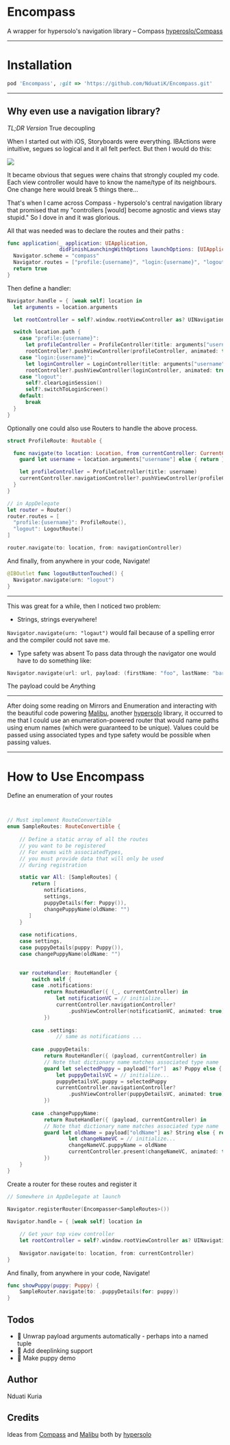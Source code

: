 # Encompass
A wrapper for hypersolo's navigation library – Compass [hyperoslo/Compass](https://github.com/hyperoslo/Compass)



---
# Installation
```ruby
pod 'Encompass', :git => 'https://github.com/NduatiK/Encompass.git'
```
---

## Why even use a navigation library?

_*TL;DR Version*_
True decoupling


When I started out with iOS, Storyboards were everything. IBActions were intuitive, segues so logical and it all felt perfect. But then I would do this:

![](https://raw.githubusercontent.com/nduatik/Encompass/master/Storyboards.png)


It became obvious that segues were chains that strongly coupled my code. Each view controller would have to know the name/type of its neighbours. One change here would break 5 things there...

That's when I came across Compass - hypersolo's central navigation library that promised that my "controllers [would] become agnostic and views stay stupid." So I dove in and it was glorious. 

All that was needed was to declare the routes and their paths	:

```swift
func application(_ application: UIApplication,
                 didFinishLaunchingWithOptions launchOptions: [UIApplicationLaunchOptionsKey: Any]?) -> Bool {
  Navigator.scheme = "compass"
  Navigator.routes = ["profile:{username}", "login:{username}", "logout"]
  return true
}
```
Then define a handler: 


```swift
Navigator.handle = { [weak self] location in
  let arguments = location.arguments

  let rootController = self?.window.rootViewController as? UINavigationController

  switch location.path {
    case "profile:{username}":
      let profileController = ProfileController(title: arguments["username"])
      rootController?.pushViewController(profileController, animated: true)
    case "login:{username}":
      let loginController = LoginController(title: arguments["username"])
      rootController?.pushViewController(loginController, animated: true)
    case "logout":
      self?.clearLoginSession()
      self?.switchToLoginScreen()
    default: 
      break
  }
}
```
Optionally one could also use Routers to handle the above process.

```swift
struct ProfileRoute: Routable {

  func navigate(to location: Location, from currentController: CurrentController) throws {
    guard let username = location.arguments["username"] else { return }

    let profileController = ProfileController(title: username)
    currentController.navigationController?.pushViewController(profileController, animated: true)
  }
}

// in AppDelegate
let router = Router()
router.routes = [
  "profile:{username}": ProfileRoute(),
  "logout": LogoutRoute()
]

router.navigate(to: location, from: navigationController)


```

And finally, from anywhere in your code, Navigate!

```swift
@IBOutlet func logoutButtonTouched() {
  Navigator.navigate(urn: "logout")
}
```

---

This was great for a while, then I noticed two problem:

- Strings, strings everywhere!

`Navigator.navigate(urn: "logaut")` would fail because of a spelling error and the compiler could not save me. 

- Type safety was absent
To pass data through the navigator one would have to do something like:

```swift
Navigator.navigate(url: url, payload: (firstName: "foo", lastName: "bar"))
```

The payload could be *Any*thing

---

After doing some reading on Mirrors and Enumeration and interacting with the beautiful code powering [Malibu](https://github.com/hyperoslo/Malibu), another [hypersolo](https://github.com/hyperoslo) library, it occurred to me that I could use an enumeration-powered router that would name paths using enum names (which were guaranteed to be unique). Values could be passed using associated types and type safety would be possible when passing values.

---

# How to Use Encompass

Define an enumeration of your routes

```swift


// Must implement RouteConvertible
enum SampleRoutes: RouteConvertible {
    
	// Define a static array of all the routes 
	// you want to be registered
	// For enums with associatedTypes, 
	// you must provide data that will only be used
	// during registration

    static var All: [SampleRoutes] {
        return [
            notifications,
            settings,
            puppyDetails(for: Puppy()),
            changePuppyName(oldName: "")
       ]
    }
 
	case notifications,
	case settings,
	case puppyDetails(puppy: Puppy()),
	case changePuppyName(oldName: "")

 
    var routeHandler: RouteHandler {
        switch self {
        case .notifications:
            return RouteHandler({ (_, currentController) in
                let notificationVC = // initialize...
				currentController.navigationController?
					.pushViewController(notificationVC, animated: true)
            })
            
        case .settings:
				// same as notifications ...
				
		case .puppyDetails:
            return RouteHandler({ (payload, currentController) in
            // Note that dictionary name matches associated type name
            guard let selectedPuppy = payload["for"]  as? Puppy else { return }
                let puppyDetailsVC = // initialize...
                puppyDetailsVC.puppy = selectedPuppy
				currentController.navigationController?
					.pushViewController(puppyDetailsVC, animated: true)
            })
            
		case .changePuppyName:
            return RouteHandler({ (payload, currentController) in
            // Note that dictionary name matches associated type name
            guard let oldName = payload["oldName"] as? String else { return }
					let changeNameVC = // initialize...
					changeNameVC.puppyName = oldName
					currentController.present(changeNameVC, animated: true)
            })
	}
}


```

Create a router for these routes and register it

```swift
// Somewhere in AppDelegate at launch

Navigator.registerRouter(Encompasser<SampleRoutes>())
            
Navigator.handle = { [weak self] location in

	// Get your top view controller
	let rootController = self?.window.rootViewController as? UINavigationController
  
	Navigator.navigate(to: location, from: currentController)
}
```


And finally, from anywhere in your code, Navigate!

```swift
func showPuppy(puppy: Puppy) {
	SampleRouter.navigate(to: .puppyDetails(for: puppy))
}
```

Todos
---
- 🔲 Unwrap payload arguments automatically - perhaps into a named tuple
- 🔲 Add deeplinking support
- 🔲 Make puppy demo


Author
---

Nduati Kuria

Credits
---

Ideas from [Compass](https://github.com/hyperoslo/Compass) and [Malibu](https://github.com/hyperoslo/Malibu) both by [hypersolo](https://github.com/hyperoslo)


